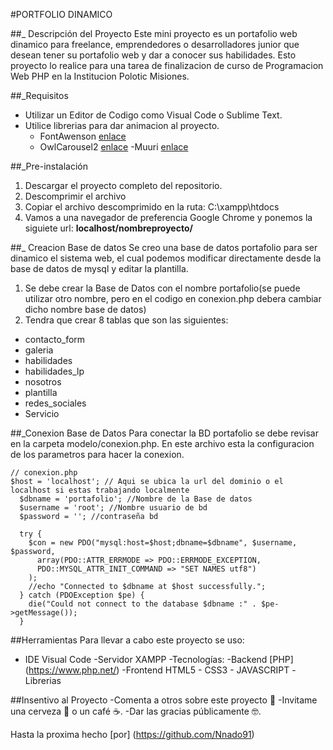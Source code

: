 #PORTFOLIO DINAMICO

##_ Descripción del Proyecto
Este mini proyecto  es un portafolio web dinamico para freelance, emprendedores o  desarrolladores  junior
que desean tener su portafolio  web y dar a conocer sus habilidades. Esto proyecto lo realice  para  una
tarea de finalizacion de curso de Programacion Web PHP  en la Institucion Polotic Misiones.

##_Requisitos

-  Utilizar un Editor de Codigo como Visual Code o Sublime Text.
- Utilice librerias para dar animacion al proyecto.
  -  FontAwenson  [enlace](https://cdnjs.cloudflare.com/ajax/libs/font-awesome/5.15.2/css/all.min.css)
  -  OwlCarousel2  [enlace](https://cdnjs.cloudflare.com/ajax/libs/OwlCarousel2/2.3.4/assets/owl.carousel.min.css)
  -Muuri  [enlace](https://cdn.jsdelivr.net/npm/muuri@0.9.4/dist/muuri.min.js)


##_Pre-instalación

1. Descargar el proyecto completo del repositorio.
2.  Descomprimir el archivo 
3. Copiar el archivo descomprimido en la ruta: C:\xampp\htdocs
4. Vamos a una navegador de preferencia Google Chrome y ponemos la siguiete url:  __localhost/nombreproyecto/__

##_ Creacion  Base de datos 
Se creo una base de datos portafolio  para ser dinamico el sistema web, el cual podemos modificar directamente desde la base de datos
de mysql y editar la plantilla.

1. Se debe crear la Base de Datos con el  nombre  portafolio(se puede utilizar otro nombre, pero en el codigo en conexion.php debera
cambiar dicho nombre base de datos)
2. Tendra que crear 8 tablas  que son las siguientes:
  -  contacto_form
  -  galeria
  - habilidades
  - habilidades_lp
  - nosotros
  - plantilla
  - redes_sociales
  - Servicio

##_Conexion Base de Datos
Para conectar la BD portafolio se debe revisar en la carpeta modelo/conexion.php.
En este archivo esta la configuracion de los parametros para hacer la conexion.
```
// conexion.php
$host = 'localhost'; // Aqui se ubica la url del dominio o el localhost si estas trabajando localmente
  $dbname = 'portafolio'; //Nombre de la Base de datos
  $username = 'root'; //Nombre usuario de bd
  $password = ''; //contraseña bd

  try {
    $con = new PDO("mysql:host=$host;dbname=$dbname", $username, $password,
      array(PDO::ATTR_ERRMODE => PDO::ERRMODE_EXCEPTION,
      PDO::MYSQL_ATTR_INIT_COMMAND => "SET NAMES utf8")
    );
    //echo "Connected to $dbname at $host successfully.";
  } catch (PDOException $pe) {
    die("Could not connect to the database $dbname :" . $pe->getMessage());
  }
```

##Herramientas 
Para llevar a cabo este proyecto se uso:
- IDE Visual Code
-Servidor XAMPP
-Tecnologías:
 -Backend [PHP] (https://www.php.net/)
 -Frontend HTML5 - CSS3 - JAVASCRIPT
 -Librerias
 
 ##Insentivo al Proyecto
 -Comenta a otros sobre este proyecto 📢
 -Invitame una cerveza 🍺 o un café ☕.
 -Dar las gracias públicamente 🤓.
 
 
 Hasta la proxima hecho [por] (https://github.com/Nnado91)
 
 

  
